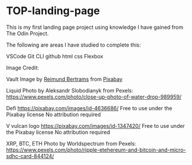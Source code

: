 # TOP-landing-page

This is my first landing page project using knowledge I have gained from The Odin Project.

The following are areas I have studied to complete this:

VSCode
Git
CLI
github
html
css
Flexbox

Image Credit:

Vault Image by <a href="https://pixabay.com/users/8385-8385/?utm_source=link-attribution&amp;utm_medium=referral&amp;utm_campaign=image&amp;utm_content=913452">Reimund Bertrams</a> from <a href="https://pixabay.com//?utm_source=link-attribution&amp;utm_medium=referral&amp;utm_campaign=image&amp;utm_content=913452">Pixabay</a>

Liquid Photo by Aleksandr Slobodianyk from Pexels: https://www.pexels.com/photo/close-up-photo-of-water-drop-989959/

Defi https://pixabay.com/images/id-4636686/ Free to use under the Pixabay license
No attribution required

V vulcan logo https://pixabay.com/images/id-1347420/ Free to use under the Pixabay license
No attribution required

XRP, BTC, ETH Photo by Worldspectrum from Pexels: https://www.pexels.com/photo/ripple-etehereum-and-bitcoin-and-micro-sdhc-card-844124/
